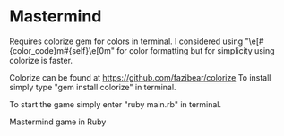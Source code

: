 # Mastermind

Requires colorize gem for colors in terminal. I considered using 
"\e[#{color_code}m#{self}\e[0m" for color formatting but for simplicity using colorize is faster.

Colorize can be found at https://github.com/fazibear/colorize
To install simply type "gem install colorize" in terminal.

To start the game simply enter "ruby main.rb" in terminal.

Mastermind game in Ruby
